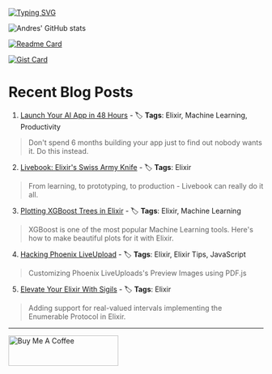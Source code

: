 [![Typing SVG](https://readme-typing-svg.demolab.com?font=IBM+Plex+Mono&weight=700&size=25&pause=1000&center=true&multiline=true&width=435&height=69&lines=Hi%2C+thanks+for+stopping+by;+Take+a+look+around+%F0%9F%91%8B)](https://git.io/typing-svg)

![Andres' GitHub stats](https://github-readme-stats.vercel.app/api?username=acalejos&theme=transparent&show_icons=true)

[![Readme Card](https://github-readme-stats.vercel.app/api/pin/?username=acalejos&repo=phoenix-upload-pdf-preview&theme=transparent)](https://github.com/acalejos/phoenix-upload-pdf-preview)

[![Gist Card](https://github-readme-stats.vercel.app/api/gist?id=4598e5e2b2b91e420a4cf609bc2ffc03&theme=transparent)](https://gist.github.com/acalejos/4598e5e2b2b91e420a4cf609bc2ffc03)
# Recent Blog Posts
<!-- BLOG-POST-LIST:START -->
 1. [Launch Your AI App in 48 Hours](https://www.thestackcanary.com/launch-your-ai-app-in-48-hours/) - 🏷️ **Tags**: Elixir, Machine Learning, Productivity 
 > Don&#39;t spend 6 months building your app just to find out nobody wants it. Do this instead.  

 2. [Livebook: Elixir&#39;s Swiss Army Knife](https://www.thestackcanary.com/elixirs-secret-weapon/) - 🏷️ **Tags**: Elixir 
 > From learning, to prototyping, to production - Livebook can really do it all.  

 3. [Plotting XGBoost Trees in Elixir](https://www.thestackcanary.com/plotting-xgboost-trees-in-elixir/) - 🏷️ **Tags**: Elixir, Machine Learning 
 > XGBoost is one of the most popular Machine Learning tools. Here&#39;s how to make beautiful plots for it with Elixir. 

 4. [Hacking Phoenix LiveUpload](https://www.thestackcanary.com/phoenix-liveuploads-pdf/) - 🏷️ **Tags**: Elixir, Elixir Tips, JavaScript 
 > Customizing Phoenix LiveUploads&#39;s Preview Images using PDF.js 

 5. [Elevate Your Elixir With Sigils](https://www.thestackcanary.com/elevate-your-elixir-with-sigils/) - 🏷️ **Tags**: Elixir 
 > Adding support for real-valued intervals implementing the Enumerable Protocol in Elixir. 
<!-- BLOG-POST-LIST:END -->

--- 
<a href="https://www.buymeacoffee.com/acalejos" target="_blank"><img src="https://cdn.buymeacoffee.com/buttons/v2/default-yellow.png" alt="Buy Me A Coffee" style="height: 60px !important;width: 217px !important;" ></a>
